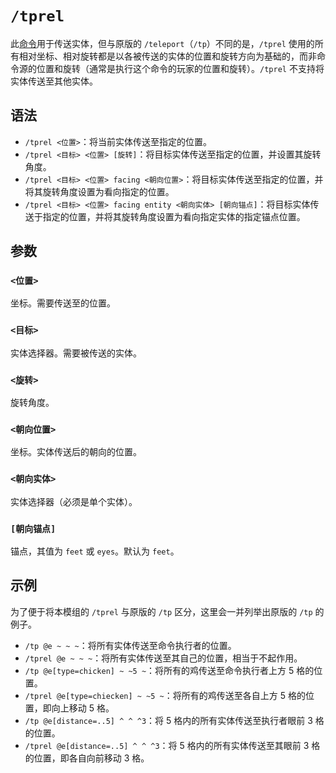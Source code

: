 # `/tprel`

此[命令](../zh.md)用于传送实体，但与原版的 `/teleport`（`/tp`）不同的是，`/tprel` 使用的所有相对坐标、相对旋转都是以各被传送的实体的位置和旋转方向为基础的，而非命令源的位置和旋转（通常是执行这个命令的玩家的位置和旋转）。`/tprel` 不支持将实体传送至其他实体。

## 语法

- `/tprel <位置>`：将当前实体传送至指定的位置。
- `/tprel <目标> <位置> [旋转]`：将目标实体传送至指定的位置，并设置其旋转角度。
- `/tprel <目标> <位置> facing <朝向位置>`：将目标实体传送至指定的位置，并将其旋转角度设置为看向指定的位置。
- `/tprel <目标> <位置> facing entity <朝向实体> [朝向锚点]`：将目标实体传送于指定的位置，并将其旋转角度设置为看向指定实体的指定锚点位置。

## 参数

### `<位置>`

坐标。需要传送至的位置。

### `<目标>`

实体选择器。需要被传送的实体。

### `<旋转>`

旋转角度。

### `<朝向位置>`

坐标。实体传送后的朝向的位置。

### `<朝向实体>`

实体选择器（必须是单个实体）。

### `[朝向锚点]`

锚点，其值为 `feet` 或 `eyes`。默认为 `feet`。

## 示例

为了便于将本模组的 `/tprel` 与原版的 `/tp` 区分，这里会一并列举出原版的 `/tp` 的例子。

- `/tp @e ~ ~ ~`：将所有实体传送至命令执行者的位置。
- `/tprel @e ~ ~ ~`：将所有实体传送至其自己的位置，相当于不起作用。
- `/tp @e[type=chicken] ~ ~5 ~`：将所有的鸡传送至命令执行者上方 5 格的位置。
- `/tprel @e[type=chiecken] ~ ~5 ~`：将所有的鸡传送至各自上方 5 格的位置，即向上移动 5 格。
- `/tp @e[distance=..5] ^ ^ ^3`：将 5 格内的所有实体传送至执行者眼前 3 格的位置。
- `/tprel @e[distance=..5] ^ ^ ^3`：将 5 格内的所有实体传送至其眼前 3 格的位置，即各自向前移动 3 格。